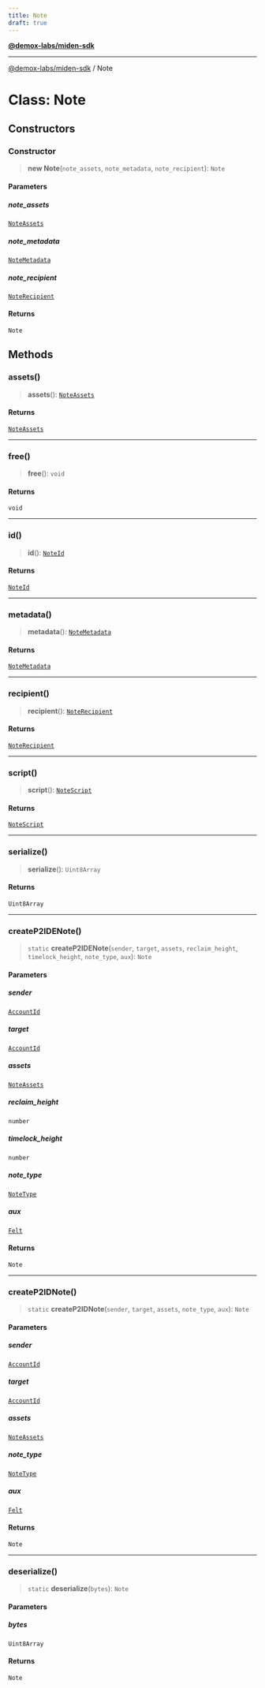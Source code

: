 ```yaml
---
title: Note
draft: true
---
```


[**@demox-labs/miden-sdk**](../index)

***

[@demox-labs/miden-sdk](../index) / Note

# Class: Note

## Constructors

### Constructor

> **new Note**(`note_assets`, `note_metadata`, `note_recipient`): `Note`

#### Parameters

##### note\_assets

[`NoteAssets`](NoteAssets)

##### note\_metadata

[`NoteMetadata`](NoteMetadata)

##### note\_recipient

[`NoteRecipient`](NoteRecipient)

#### Returns

`Note`

## Methods

### assets()

> **assets**(): [`NoteAssets`](NoteAssets)

#### Returns

[`NoteAssets`](NoteAssets)

***

### free()

> **free**(): `void`

#### Returns

`void`

***

### id()

> **id**(): [`NoteId`](NoteId)

#### Returns

[`NoteId`](NoteId)

***

### metadata()

> **metadata**(): [`NoteMetadata`](NoteMetadata)

#### Returns

[`NoteMetadata`](NoteMetadata)

***

### recipient()

> **recipient**(): [`NoteRecipient`](NoteRecipient)

#### Returns

[`NoteRecipient`](NoteRecipient)

***

### script()

> **script**(): [`NoteScript`](NoteScript)

#### Returns

[`NoteScript`](NoteScript)

***

### serialize()

> **serialize**(): `Uint8Array`

#### Returns

`Uint8Array`

***

### createP2IDENote()

> `static` **createP2IDENote**(`sender`, `target`, `assets`, `reclaim_height`, `timelock_height`, `note_type`, `aux`): `Note`

#### Parameters

##### sender

[`AccountId`](AccountId)

##### target

[`AccountId`](AccountId)

##### assets

[`NoteAssets`](NoteAssets)

##### reclaim\_height

`number`

##### timelock\_height

`number`

##### note\_type

[`NoteType`](../enumerations/NoteType)

##### aux

[`Felt`](Felt)

#### Returns

`Note`

***

### createP2IDNote()

> `static` **createP2IDNote**(`sender`, `target`, `assets`, `note_type`, `aux`): `Note`

#### Parameters

##### sender

[`AccountId`](AccountId)

##### target

[`AccountId`](AccountId)

##### assets

[`NoteAssets`](NoteAssets)

##### note\_type

[`NoteType`](../enumerations/NoteType)

##### aux

[`Felt`](Felt)

#### Returns

`Note`

***

### deserialize()

> `static` **deserialize**(`bytes`): `Note`

#### Parameters

##### bytes

`Uint8Array`

#### Returns

`Note`
